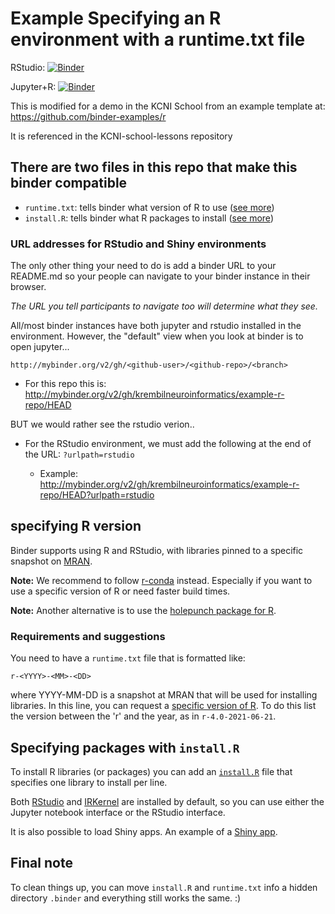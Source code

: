 # Example Specifying an R environment with a runtime.txt file

RStudio: [![Binder](http://mybinder.org/badge_logo.svg)](http://mybinder.org/v2/gh/binder-examples/r/master?urlpath=rstudio)

Jupyter+R: [![Binder](http://mybinder.org/badge_logo.svg)](http://mybinder.org/v2/gh/binder-examples/r/master?filepath=index.ipynb)

This is modified for a demo in the KCNI School from an example template at: https://github.com/binder-examples/r

It is referenced in the KCNI-school-lessons repository

## There are two files in this repo that make this binder compatible

- `runtime.txt`: tells binder what version of R to use ([see more](#specifying-r-version))
- `install.R`: tells binder what R packages to install ([see more](#specifying-packages-with-installr))

### URL addresses for RStudio and Shiny environments

The only other thing your need to do is add a binder URL to your README.md so your people can navigate to your binder instance in their browser.

*The URL you tell participants to navigate too will determine what they see.*

All/most binder instances have both jupyter and rstudio installed in the environment. However, the "default" view when you look at binder is to open jupyter...

```
http://mybinder.org/v2/gh/<github-user>/<github-repo>/<branch>
```
  - For this repo this is: http://mybinder.org/v2/gh/krembilneuroinformatics/example-r-repo/HEAD

BUT we would rather see the rstudio verion.. 

- For the RStudio environment, we must add the following at the end of the URL: `?urlpath=rstudio`

  - Example: http://mybinder.org/v2/gh/krembilneuroinformatics/example-r-repo/HEAD?urlpath=rstudio
  

## specifying R version

Binder supports using R and RStudio, with libraries pinned to a specific 
snapshot on [MRAN](https://mran.microsoft.com/documents/rro/reproducibility).

**Note:** We recommend to follow [r-conda](https://github.com/binder-examples/r-conda) instead. Especially if you want to use a specific version of R or need faster build times.

**Note:** Another alternative is to use the [holepunch package for R](https://karthik.github.io/holepunch/articles/getting_started.html).

### Requirements and suggestions

You need to have a `runtime.txt` file that is formatted like:

```
r-<YYYY>-<MM>-<DD>
```

where YYYY-MM-DD is a snapshot at MRAN that will be used for installing 
libraries. In this line, you can request a [specific 
version of R](https://github.com/jupyter/repo2docker/pull/772#issue-313426641). To do this list the version between the 'r' 
and the year, as in `r-4.0-2021-06-21`. 


## Specifying packages with `install.R`

To install R libraries (or packages) you can add an [`install.R`](install.R) file that specifies one library to install per line.

Both [RStudio](https://www.rstudio.com/) and [IRKernel](https://irkernel.github.io/)
are installed by default, so you can use either the Jupyter notebook interface or
the RStudio interface.

It is also possible to load Shiny apps. An example of a [Shiny app](https://github.com/binder-examples/r/tree/master/bus-dashboard).

## Final note

To clean things up, you can move `install.R` and `runtime.txt` info a hidden directory `.binder` and everything still works the same. :)